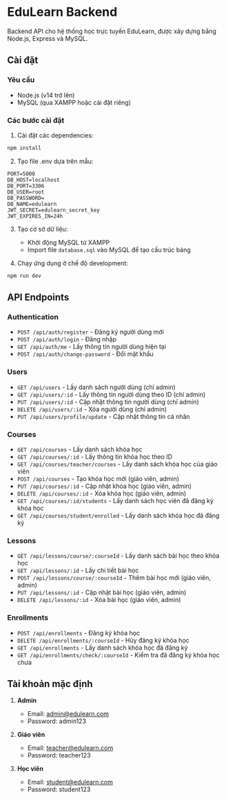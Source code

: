 # EduLearn Backend

Backend API cho hệ thống học trực tuyến EduLearn, được xây dựng bằng Node.js, Express và MySQL.

## Cài đặt

### Yêu cầu

- Node.js (v14 trở lên)
- MySQL (qua XAMPP hoặc cài đặt riêng)

### Các bước cài đặt

1. Cài đặt các dependencies:

```bash
npm install
```

2. Tạo file .env dựa trên mẫu:

```
PORT=5000
DB_HOST=localhost
DB_PORT=3306
DB_USER=root
DB_PASSWORD=
DB_NAME=edulearn
JWT_SECRET=edulearn_secret_key
JWT_EXPIRES_IN=24h
```

3. Tạo cơ sở dữ liệu:
   - Khởi động MySQL từ XAMPP
   - Import file `database.sql` vào MySQL để tạo cấu trúc bảng

4. Chạy ứng dụng ở chế độ development:

```bash
npm run dev
```

## API Endpoints

### Authentication

- `POST /api/auth/register` - Đăng ký người dùng mới
- `POST /api/auth/login` - Đăng nhập
- `GET /api/auth/me` - Lấy thông tin người dùng hiện tại
- `POST /api/auth/change-password` - Đổi mật khẩu

### Users

- `GET /api/users` - Lấy danh sách người dùng (chỉ admin)
- `GET /api/users/:id` - Lấy thông tin người dùng theo ID (chỉ admin)
- `PUT /api/users/:id` - Cập nhật thông tin người dùng (chỉ admin)
- `DELETE /api/users/:id` - Xóa người dùng (chỉ admin)
- `PUT /api/users/profile/update` - Cập nhật thông tin cá nhân

### Courses

- `GET /api/courses` - Lấy danh sách khóa học
- `GET /api/courses/:id` - Lấy thông tin khóa học theo ID
- `GET /api/courses/teacher/courses` - Lấy danh sách khóa học của giáo viên
- `POST /api/courses` - Tạo khóa học mới (giáo viên, admin)
- `PUT /api/courses/:id` - Cập nhật khóa học (giáo viên, admin)
- `DELETE /api/courses/:id` - Xóa khóa học (giáo viên, admin)
- `GET /api/courses/:id/students` - Lấy danh sách học viên đã đăng ký khóa học
- `GET /api/courses/student/enrolled` - Lấy danh sách khóa học đã đăng ký

### Lessons

- `GET /api/lessons/course/:courseId` - Lấy danh sách bài học theo khóa học
- `GET /api/lessons/:id` - Lấy chi tiết bài học
- `POST /api/lessons/course/:courseId` - Thêm bài học mới (giáo viên, admin)
- `PUT /api/lessons/:id` - Cập nhật bài học (giáo viên, admin)
- `DELETE /api/lessons/:id` - Xóa bài học (giáo viên, admin)

### Enrollments

- `POST /api/enrollments` - Đăng ký khóa học
- `DELETE /api/enrollments/:courseId` - Hủy đăng ký khóa học
- `GET /api/enrollments` - Lấy danh sách khóa học đã đăng ký
- `GET /api/enrollments/check/:courseId` - Kiểm tra đã đăng ký khóa học chưa

## Tài khoản mặc định

1. **Admin**
   - Email: admin@edulearn.com
   - Password: admin123

2. **Giáo viên**
   - Email: teacher@edulearn.com
   - Password: teacher123

3. **Học viên**
   - Email: student@edulearn.com
   - Password: student123 